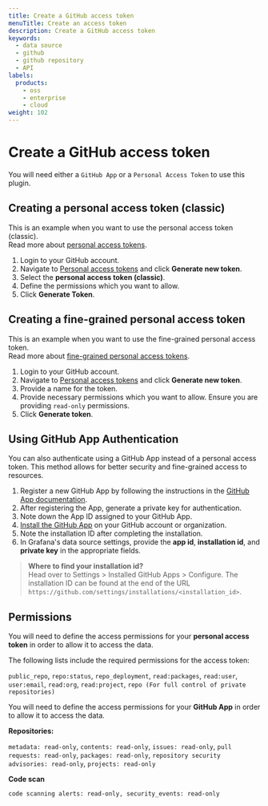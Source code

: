 ```yaml
---
title: Create a GitHub access token
menuTitle: Create an access token
description: Create a GitHub access token
keywords:
  - data source
  - github
  - github repository
  - API
labels:
  products:
    - oss
    - enterprise
    - cloud
weight: 102
---
```


# Create a GitHub access token

You will need either a `GitHub App` or a `Personal Access Token` to use this plugin.

## Creating a personal access token (classic)

This is an example when you want to use the personal access token (classic). \
Read more about [personal access tokens](https://docs.github.com/en/authentication/keeping-your-account-and-data-secure/managing-your-personal-access-tokens).

1. Login to your GitHub account.
1. Navigate to [Personal access tokens](https://github.com/settings/tokens) and click **Generate new token**.
1. Select the **personal access token (classic)**.
1. Define the permissions which you want to allow.
1. Click **Generate Token**.

## Creating a fine-grained personal access token

This is an example when you want to use the fine-grained personal access token. \
Read more about [fine-grained personal access tokens](https://docs.github.com/en/authentication/keeping-your-account-and-data-secure/managing-your-personal-access-tokens#creating-a-fine-grained-personal-access-token).

1. Login to your GitHub account.
1. Navigate to [Personal access tokens](https://github.com/settings/tokens?type=beta) and click **Generate new token**.
1. Provide a name for the token.
1. Provide necessary permissions which you want to allow. Ensure you are providing `read-only` permissions.
1. Click **Generate token**.

## Using GitHub App Authentication

You can also authenticate using a GitHub App instead of a personal access token. This method allows for better security and fine-grained access to resources.

1. Register a new GitHub App by following the instructions in the [GitHub App documentation](https://docs.github.com/en/apps/creating-github-apps/registering-a-github-app/registering-a-github-app).
1. After registering the App, generate a private key for authentication.
1. Note down the App ID assigned to your GitHub App.
1. [Install the GitHub App](https://docs.github.com/en/apps/using-github-apps/installing-your-own-github-app) on your GitHub account or organization.
1. Note the installation ID after completing the installation.
1. In Grafana's data source settings, provide the **app id**, **installation id**, and **private key** in the appropriate fields.

> **Where to find your installation id?** \
> Head over to Settings > Installed GitHub Apps > Configure. The installation ID can be found at the end of the URL `https://github.com/settings/installations/<installation_id>`.

## Permissions

You will need to define the access permissions for your **personal access token** in order to allow it to access the data.

The following lists include the required permissions for the access token:

`public_repo`, `repo:status`, `repo_deployment`, `read:packages`, `read:user`, `user:email`, `read:org`, `read:project`, `repo (For full control of private repositories)`

You will need to define the access permissions for your **GitHub App** in order to allow it to access the data.

**Repositories:**

`metadata: read-only`, `contents: read-only`, `issues: read-only`, `pull requests: read-only`, `packages: read-only`, `repository security advisories: read-only`, `projects: read-only`

**Code scan**

`code scanning alerts: read-only, security_events: read-only`
